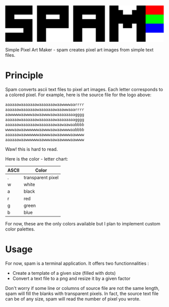 ![# spam](logo.png "spam logo")

Simple Pixel Art Maker - spam creates pixel art images from simple text files.

# Principle

Spam converts ascii text files to pixel art images. Each letter corresponds to a colored pixel.
For example, here is the source file for the logo above:

```
aaaaaawaaaaaaawaaaaaaawaawwwwaarrrr
aaaaaawaaaaaaawaaaaaaawaaawwaaarrrr
aawwwwwaawwwaawaawwwaawaaaaaaaagggg
aaaaaawaaaaaaawaaaaaaawaaaaaaaagggg
aaaaaawaaaaaaawaaaaaaawaawaawaabbbb
wwwwaawaawwwwwwaawwwaawaawwwwaabbbb
aaaaaawaawwwwwwaawwwaawaawwwwaawwww
aaaaaawaawwwwwwaawwwaawaawwwwaawwww
```

Waw! this is hard to read.

Here is the color - letter chart:

| ASCII | Color |
|---|---|
| . | transparent pixel |
| w | white |
| a | black |
| r | red |
| g | green |
| b | blue |

For now, these are the only colors available but I plan to implement custom color palettes.

# Usage

For now, spam is a terminal application.
It offers two functionnalities :
* Create a template of a given size (filled with dots)
* Convert a text file to a png and resize it by a given factor

Don't worry if some line or columns of source file are not the same length, spam will fill the blanks with transparent pixels.
In fact, the source text file can be of any size, spam will read the number of pixel you wrote.

